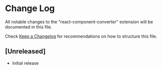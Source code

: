 # Change Log
All notable changes to the "react-component-converter" extension will be documented in this file.

Check [Keep a Changelog](http://keepachangelog.com/) for recommendations on how to structure this file.

## [Unreleased]
- Initial release